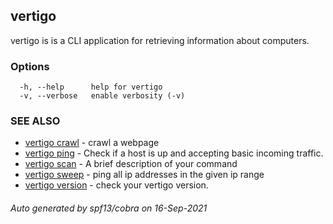 ## vertigo


vertigo is is a CLI application for retrieving information about computers.

### Options

```
  -h, --help      help for vertigo
  -v, --verbose   enable verbosity (-v)
```

### SEE ALSO

* [vertigo crawl](vertigo_crawl.md)	 - crawl a webpage
* [vertigo ping](vertigo_ping.md)	 - Check if a host is up and accepting basic incoming traffic.
* [vertigo scan](vertigo_scan.md)	 - A brief description of your command
* [vertigo sweep](vertigo_sweep.md)	 - ping all ip addresses in the given ip range
* [vertigo version](vertigo_version.md)	 - check your vertigo version.

###### Auto generated by spf13/cobra on 16-Sep-2021
